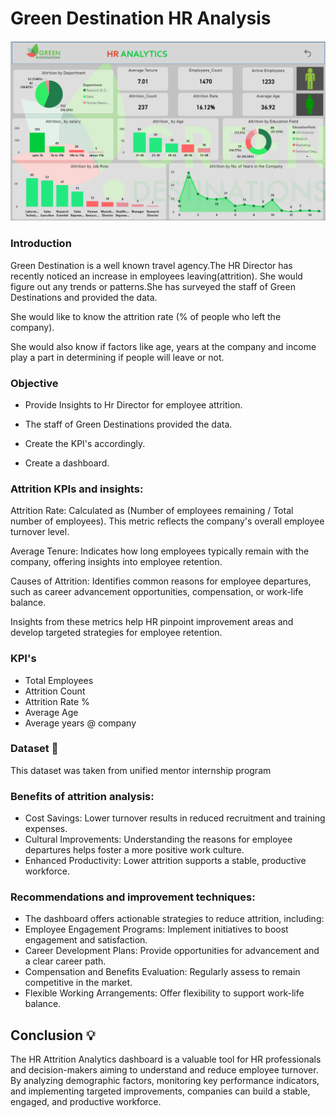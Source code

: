 
# Green Destination HR Analysis
![Attrition dashboard](https://github.com/Vetri2509/-Green-Destination-_HR_analysis/blob/main/Green%20Destination%20Dashboard.png?raw=true)



### Introduction

Green Destination is a well known travel agency.The HR Director has recently noticed an increase in employees leaving(attrition). She would figure out any trends or patterns.She has surveyed the staff of Green Destinations and provided the data. 

She would like to know the attrition rate (% of people who left the company).

She would also know if factors like age, years at the company and income play a part in determining if people will leave or not.

### Objective

- Provide Insights to Hr Director for employee attrition.

- The staff of Green Destinations provided the data.

- Create the KPI's accordingly.

- Create a dashboard.

### Attrition KPIs and insights:

Attrition Rate: Calculated as (Number of employees remaining / Total number of employees). This metric reflects the company's overall employee turnover level.

Average Tenure: Indicates how long employees typically remain with the company, offering insights into employee retention.

Causes of Attrition: Identifies common reasons for employee departures, such as career advancement opportunities, compensation, or work-life balance.

Insights from these metrics help HR pinpoint improvement areas and develop targeted strategies for employee retention.

### KPI's 
- Total Employees
- Attrition Count
- Attrition Rate %
- Average Age
- Average years @ company

### Dataset 📀

This dataset was taken from unified mentor internship program

### Benefits of attrition analysis:

 - Cost Savings: Lower turnover results in reduced recruitment and training expenses.
 - Cultural Improvements: Understanding the reasons for employee departures helps foster a more positive work culture.
 - Enhanced Productivity: Lower attrition supports a stable, productive workforce.


### Recommendations and improvement techniques:
 - The dashboard offers actionable strategies to reduce attrition, including:
 - Employee Engagement Programs: Implement initiatives to boost engagement and satisfaction.
 - Career Development Plans: Provide opportunities for advancement and a clear career path.
 - Compensation and Benefits Evaluation: Regularly assess to remain competitive in the market.
 - Flexible Working Arrangements: Offer flexibility to support work-life balance.



## Conclusion 💡
The HR Attrition Analytics dashboard is a valuable tool for HR professionals and decision-makers aiming to understand and reduce employee turnover. By analyzing demographic factors, monitoring key performance indicators, and implementing targeted improvements, companies can build a stable, engaged, and productive workforce.
